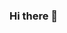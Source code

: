 ### Hi there 👋

<!--
**Chester-Luo/chester-luo** is a ✨ _special_ ✨ repository because its `README.md` (this file) appears on your GitHub profile.


🔭 I’m Ho Shum (Chester) Luo, studying at Northeastern University, China, will graduate at 2024.
🌱 I will continue for Master degress in Data Science at City University of Hong Kong.
👯 
🤔 I’m looking for research assistant (RA) opportunity in Hong Kong or Shenzhen.
📫 How to reach me: My linkedin page is: https://www.linkedin.com/in/chester-law-71a178291/

-->
